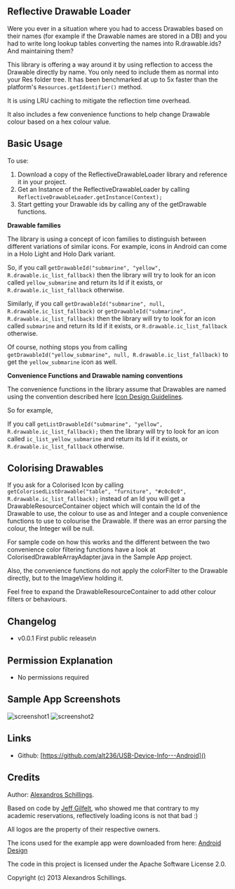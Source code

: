 Reflective Drawable Loader-----------Were you ever in a situation where you had to access Drawables based on their names (for example if the Drawable names are stored in a DB) and you had to write long lookup tables converting the names into R.drawable.ids? And maintaining them?This library is offering a way around it by using reflection to access the Drawable directly by name. You only need to include them as normal into your Res folder tree. It has been benchmarked at up to 5x faster than the platform's `Resources.getIdentifier()` method.It is using LRU caching to mitigate the reflection time overhead.It also includes a few convenience functions to help change Drawable colour based on a hex colour value. Basic Usage-----------To use:1. Download a copy of the ReflectiveDrawableLoader library and reference it in your project.2. Get an Instance of the ReflectiveDrawableLoader by calling `ReflectiveDrawableLoader.getInstance(Context);`3. Start getting your Drawable ids by calling  any of the getDrawable functions. <b>Drawable families</b>The library is using a concept of icon families to distinguish between different variations of similar icons.For example, icons in Android can come in a Holo Light and Holo Dark variant.So, if you call `getDrawableId("submarine", "yellow", R.drawable.ic_list_fallback)` then the library will try to look for an icon called `yellow_submarine` and return its Id if it exists, or `R.drawable.ic_list_fallback` otherwise.Similarly, if you call `getDrawableId("submarine", null, R.drawable.ic_list_fallback)` or  `getDrawableId("submarine", R.drawable.ic_list_fallback)` then the library will try to look for an icon called `submarine` and return its Id if it exists, or `R.drawable.ic_list_fallback` otherwise. Of course, nothing stops you from calling  `getDrawableId("yellow_submarine", null, R.drawable.ic_list_fallback)` to get the `yellow_submarine` icon as well.<b>Convenience Functions and Drawable naming conventions</b>The convenience functions in the library assume that Drawables are named using the convention described here [Icon Design Guidelines](http://developer.android.com/guide/practices/ui_guidelines/icon_design.html).So for example,If you call `getListDrawableId("submarine", "yellow", R.drawable.ic_list_fallback);` then the library will try to look for an icon called `ic_list_yellow_submarine` and return its Id if it exists, or `R.drawable.ic_list_fallback` otherwise.Colorising Drawables-----------If you ask for a Colorised Icon by calling `getColorisedListDrawable("table", "furniture", "#c0c0c0", R.drawable.ic_list_fallback);` instead of an Id you will get a DrawableResourceContainer object which will contain the Id of the Drawable to use, the colour to use as and Integer and a couple convenience functions to use to colourise the Drawable. If there was an error parsing the colour, the Integer will be null.For sample code on how this works and the different between the two convenience color filtering functions have a look at ColorisedDrawableArrayAdapter.java in the Sample App project.Also, the convenience functions do not apply the colorFilter to the Drawable directly, but to the ImageView holding it.Feel free to expand the DrawableResourceContainer to add other colour filters or behaviours.Changelog-----------* v0.0.1 First public release\n	Permission Explanation-----------* No permissions required	Sample App Screenshots-----------![screenshot1](https://github.com/alt236/Reflective-Drawable-Loader---Android/raw/master/screenshots/screenshot_1.png)![screenshot2](https://github.com/alt236/Reflective-Drawable-Loader---Android/raw/master/screenshots/screenshot_2.png)Links-----------* Github: [https://github.com/alt236/USB-Device-Info---Android]()Credits-----------Author: [Alexandros Schillings](https://github.com/alt236).Based on code by [Jeff Gilfelt](https://github.com/jgilfelt), who showed me that contrary to my academic reservations, reflectively loading icons is not that bad :)All logos are the property of their respective owners.The icons used for the example app were downloaded from here: [Android Design](http://developer.android.com/design/downloads/index.htm)The code in this project is licensed under the Apache Software License 2.0.Copyright (c) 2013 Alexandros Schillings.